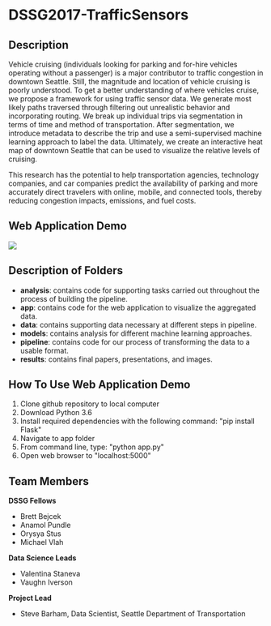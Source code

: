 # DSSG2017-TrafficSensors

## Description

Vehicle cruising (individuals looking for parking and for-hire vehicles operating without a passenger) is a major contributor to traffic congestion in downtown Seattle. Still, the magnitude and location of vehicle cruising is poorly understood. To get a better understanding of where vehicles cruise, we propose a framework for using traffic sensor data. We generate most likely paths traversed through filtering out unrealistic behavior and incorporating routing. We break up individual trips via segmentation in terms of time and method of transportation. After segmentation, we introduce metadata to describe the trip and use a semi-supervised machine learning approach to label the data. Ultimately, we create an interactive heat map of downtown Seattle that can be used to visualize the relative levels of cruising.

This research has the potential to help transportation agencies, technology companies, and car companies predict the availability of parking and more accurately direct travelers with online, mobile, and connected tools, thereby reducing congestion impacts, emissions, and fuel costs.

## Web Application Demo

<img src="results/demo.gif">

## Description of Folders

* **analysis**: contains code for supporting tasks carried out throughout the process of building the pipeline.
* **app**: contains code for the web application to visualize the aggregated data.
* **data**: contains supporting data necessary at different steps in pipeline.
* **models**: contains analysis for different machine learning approaches.
* **pipeline**: contains code for our process of transforming the data to a usable format.
* **results**: contains final papers, presentations, and images.

## How To Use Web Application Demo

1. Clone github repository to local computer
2. Download Python 3.6 
3. Install required dependencies with the following command: "pip install Flask"
4. Navigate to app folder
5. From command line, type: "python app.py"
6. Open web browser to "localhost:5000"

## Team Members

**DSSG Fellows**
* Brett Bejcek
* Anamol Pundle
* Orysya Stus
* Michael Vlah

**Data Science Leads**
* Valentina Staneva
* Vaughn Iverson

**Project Lead**
* Steve Barham, Data Scientist, Seattle Department of Transportation
